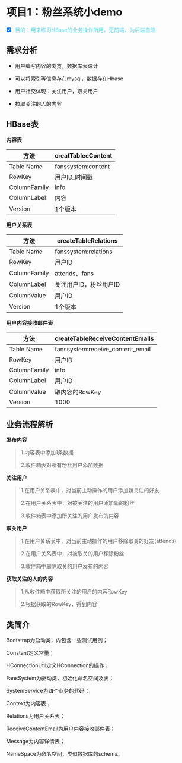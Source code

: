 # 项目1：粉丝系统小demo

- [x] <span  style="color: #5bdaed; ">目的：用来练习HBase的业务操作所用，无前端，为后端自测</span>

## 需求分析

- 用户编写内容的浏览，数据库表设计

- 可以将索引等信息存在mysql，数据存在Hbase

- 用户社交体现：关注用户，取关用户

- 拉取关注的人的内容

## HBase表

**内容表**

| **方法**     | creatTableeContent |
| ------------ | ------------------ |
| Table   Name | fanssystem:content |
| RowKey       | 用户ID_时间戳      |
| ColumnFamily | info               |
| ColumnLabel  | 内容               |
| Version      | 1个版本            |

**用户关系表**

| **方法**     | createTableRelations   |
| ------------ | ---------------------- |
| Table   Name | fanssystem:relations   |
| RowKey       | 用户ID                 |
| ColumnFamily | attends、fans          |
| ColumnLabel  | 关注用户ID，粉丝用户ID |
| ColumnValue  | 用户ID                 |
| Version      | 1个版本                |

**用户内容接收邮件表**

| **方法**     | createTableReceiveContentEmails  |
| ------------ | -------------------------------- |
| Table   Name | fanssystem:receive_content_email |
| RowKey       | 用户ID                           |
| ColumnFamily | info                             |
| ColumnLabel  | 用户ID                           |
| ColumnValue  | 取内容的RowKey                   |
| Version      | 1000                             |

## 业务流程解析

**发布内容**

> 1.内容表中添加1条数据
>
> 2.收件箱表对所有粉丝用户添加数据

**关注用户**

> 1.在用户关系表中，对当前主动操作的用户添加新关注的好友
>
> 2.在用户关系表中，对被关注的用户添加新的粉丝
>
> 3.收件箱表中添加所关注的用户发布的内容

**取关用户**

> 1.在用户关系表中，对当前主动操作的用户移除取关的好友(attends)
>
> 2.在用户关系表中，对被取关的用户移除粉丝
>
> 3.收件箱中删除取关的用户发布的内容

**获取关注的人的内容**

> 1.从收件箱中获取所关注的用户的内容RowKey 
>
> 2.根据获取的RowKey，得到内容

## 类简介

Bootstrap为启动类，内包含一些测试用例；

Constant定义常量；

HConnectionUtil定义HConnection的操作；

FansSystem为驱动类，初始化命名空间及表；

SystemService为四个业务的代码；

Context为内容表；

Relations为用户关系表；

ReceiveContentEmail为用户内容接收邮件表；

Message为内容详情表；

NameSpace为命名空间，类似数据库的schema。